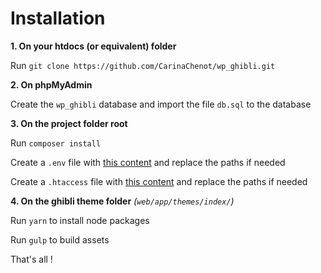 # Installation

**1. On your htdocs (or equivalent) folder**

Run `git clone https://github.com/CarinaChenot/wp_ghibli.git`

**2. On phpMyAdmin**

Create the `wp_ghibli` database and import the file `db.sql` to the database

**3. On the project folder root**

Run `composer install`

Create a `.env` file with [this content](./.env) and replace the paths if needed

Create a `.htaccess` file with [this content](./.htaccess) and replace the paths if needed

**4. On the ghibli theme folder** *(`web/app/themes/index/`)*

Run `yarn` to install node packages

Run `gulp` to build assets

That's all !

